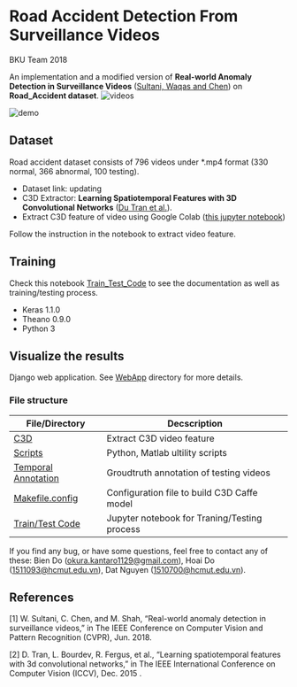 # Road Accident Detection From Surveillance Videos 

BKU Team 2018

An implementation and a modified version of **Real-world Anomaly Detection in Surveillance Videos** ([Sultani, Waqas and Chen][realworld]) on **Road_Accident dataset**.
![videos](/WebApp/staticfiles/images/roadaccident.png)

![demo](/WebApp/media/gifs/demo.gif)
## Dataset

Road accident dataset consists of 796 videos under *.mp4 format (330 normal, 366 abnormal, 100 testing). 
  - Dataset link: updating
  - C3D Extractor: **Learning Spatiotemporal Features with 3D Convolutional Networks** ([Du Tran et al.][c3d]).
  - Extract C3D feature of video using Google Colab ([this jupyter notebook](https://github.com/dolongbien/HumanBehaviorBKU/blob/master/C3D/C3DV0.ipynb))

Follow the instruction in the notebook to extract video feature. 

## Training

Check this notebook [Train_Test_Code](https://github.com/dolongbien/HumanBehaviorBKU/blob/master/TrainTest_Code.ipynb) to see the documentation as well as training/testing process.
* Keras 1.1.0
* Theano 0.9.0
* Python 3

## Visualize the results

Django web application. See [WebApp](https://github.com/dolongbien/HumanBehaviorBKU/tree/master/WebApp) directory for more details.

### File structure

| File/Directory | Decscription |
| ------ | ------ |
| [C3D][c3dfolder] | Extract C3D video feature |
| [Scripts][scripts] |Python, Matlab ultility scripts |
| [Temporal Annotation][annotation] | Groudtruth annotation of testing videos |
| [Makefile.config][makefile] |Configuration file to build C3D Caffe model|
| [Train/Test Code][traintestcode] | Jupyter notebook for Traning/Testing process |

If you find any bug, or have some questions, feel free to contact any of these: Bien Do (okura.kantaro1129@gmail.com), Hoai Do (1511093@hcmut.edu.vn), Dat Nguyen (1510700@hcmut.edu.vn).

## References

[1] W. Sultani, C. Chen, and M. Shah, “Real-world anomaly detection in surveillance videos,” in The IEEE Conference on
Computer Vision and Pattern Recognition (CVPR), Jun. 2018.

[2] D. Tran, L. Bourdev, R. Fergus, et al., “Learning spatiotemporal features with 3d convolutional networks,” in The IEEE
International Conference on Computer Vision (ICCV), Dec. 2015 .



   [realworld]: <https://arxiv.org/pdf/1801.04264.pdf>
   [c3d]: <https://arxiv.org/pdf/1412.0767.pdf>
   [c3dfolder]: <https://github.com/dolongbien/HumanBehaviorBKU/tree/master/C3D>
   [scripts]: <https://github.com/dolongbien/HumanBehaviorBKU/tree/master/Scripts>
   [annotation]: <https://github.com/dolongbien/HumanBehaviorBKU/tree/master/Temporal_Annotations>
   [makefile]: <https://github.com/dolongbien/HumanBehaviorBKU/blob/master/Makefile.config>
   [traintestcode]: <https://github.com/markdown-it/markdown-it>
